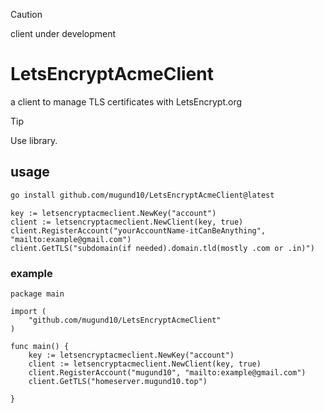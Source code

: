 > [!CAUTION]
> client under development



# LetsEncryptAcmeClient

a client to manage TLS certificates with LetsEncrypt.org

> [!TIP]
> Use library.

## usage

```bash
go install github.com/mugund10/LetsEncryptAcmeClient@latest
```

    key := letsencryptacmeclient.NewKey("account")
    client := letsencryptacmeclient.NewClient(key, true)
    client.RegisterAccount("yourAccountName-itCanBeAnything", "mailto:example@gmail.com")
    client.GetTLS("subdomain(if needed).domain.tld(mostly .com or .in)")

### example

    package main

    import (
        "github.com/mugund10/LetsEncryptAcmeClient"
    )

    func main() {
        key := letsencryptacmeclient.NewKey("account")
        client := letsencryptacmeclient.NewClient(key, true)
        client.RegisterAccount("mugund10", "mailto:example@gmail.com")
        client.GetTLS("homeserver.mugund10.top")

    }
